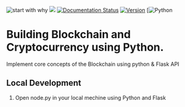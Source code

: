 ![start with why](https://img.shields.io/pypi/l/tweepy)
![](https://img.shields.io/pypi/l/pandas)
[![Documentation Status](http://img.shields.io/badge/docs-v3.9.0-brightgreen.svg?style=flat)](http://docs.tweepy.org)
[![Version](http://img.shields.io/pypi/v/tweepy.svg?style=flat)](https://pypi.org/project/tweepy/)
[![Python](https://img.shields.io/badge/python-3.5%20%7C%203.6%20%7C%203.7-blue)
# Building Blockchain and Cryptocurrency using Python.
Implement core concepts of the Blockchain using python & Flask API

## Local Development

1. Open node.py in your local mechine using Python and Flask
